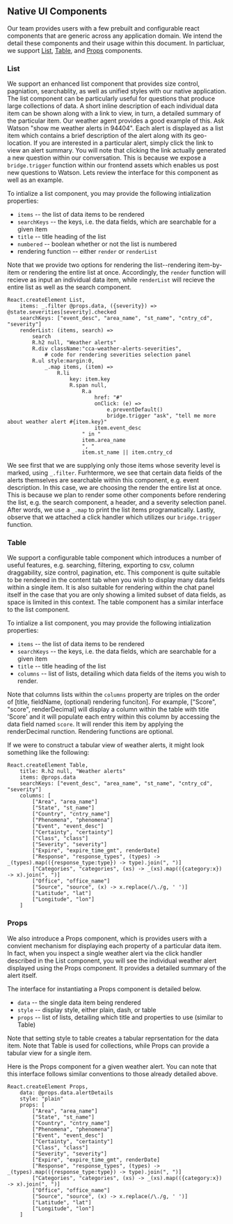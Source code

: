## Native UI Components

Our team provides users with a few prebuilt and configurable react components that are generic across any application domain. We intend the detail these components and their usage within this document. In particluar, we support [List](#list), [Table](#table), and [Props](#props) components. 

### List

We support an enhanced list component that provides size control, pagniation, searchablity, as well as unified styles with our native application. The list component can be particularly useful for questions that produce large collections of data. A short inline description of each individual data item can be shown along with a link to view, in turn, a detailed summary of the particular item. Our weather agent provides a good example of this. Ask Watson "show me weather alerts in 94404". Each alert is displayed as a list item which contains a brief description of the alert along with its geo-location. If you are interested in a particular alert, simply click the link to view an alert summary. You will note that clicking the link actually generated a new question within our conversation. This is because we expose a `bridge.trigger` function within our frontend assets which enables us post new questions to Watson. Lets review the interface for this component as well as an example.

To intialize a list component, you may provide the following intialization properties:
- `items` -- the list of data items to be rendered
- `searchKeys` -- the keys, i.e. the data fields, which are searchable for a given item
- `title` -- title heading of the list
- `numbered` -- boolean whether or not the list is numbered
- rendering function -- either `render` or `renderList`

Note that we provide two options for rendering the list--rendering item-by-item or rendering the entire list at once. Accordingly, the `render` function will recieve as input an individual data item, while `renderList` will recieve the entire list as well as the search component.

```
React.createElement List,
    items: _.filter @props.data, ({severity}) => @state.severities[severity].checked
    searchKeys: ["event_desc", "area_name", "st_name", "cntry_cd", "severity"]
    renderList: (items, search) =>
        search
        R.h2 null, "Weather alerts"
        R.div className:"cca-weather-alerts-severities",
            # code for rendering severities selection panel
        R.ul style:margin:0,
            _.map items, (item) =>
                R.li
                    key: item.key
                    R.span null,
                        R.a
                            href: "#"
                            onClick: (e) =>
                                e.preventDefault()
                                bridge.trigger "ask", "tell me more about weather alert #{item.key}"
                            item.event_desc
                        " in "
                        item.area_name
                        ", "
                        item.st_name || item.cntry_cd
```

We see first that we are supplying only those items whose severity level is marked, using `_.filter`. Furhtermore, we see that certain data fields of the alerts themselves are searchable within this component, e.g. event description. In this case, we are choosing the render the entire list at once. This is because we plan to render some other components before rendering the list, e.g. the search component, a header, and a severity selection panel. After words, we use a `_.map` to print the list items programatically. Lastly, observe that we attached a click handler which utilizes our `bridge.trigger` function.


### Table

We support a configurable table component which introduces a number of useful features, e.g. searching, filtering, exporting to csv, column draggability, size control, pagination, etc. This component is quite suitable to be rendered in the content tab when you wish to display many data fields within a single item. It is also suitable for rendering within the chat panel itself in the case that you are only showing a limited subset of data fields, as space is limited in this context. The table component has a similar interface to the list component.

To intialize a list component, you may provide the following intialization properties:
- `items` -- the list of data items to be rendered
- `searchKeys` -- the keys, i.e. the data fields, which are searchable for a given item
- `title` -- title heading of the list
- `columns` -- list of lists, detailing which data fields of the items you wish to render.

Note that columns lists within the `columns` property are triples on the order of [title, fieldName, (optional) rendering funciton]. For example, ["Score", "score", renderDecimal] will display a column within the table with title 'Score' and it will populate each entry within this column by accessing the data field named `score`. It will render this item by applying the renderDecimal runction. Rendering functions are optional.

If we were to construct a tabular view of weather alerts, it might look something like the following:

```
React.createElement Table,
    title: R.h2 null, "Weather alerts"
    items: @props.data
    searchKeys: ["event_desc", "area_name", "st_name", "cntry_cd", "severity"]
    columns: [
        ["Area", "area_name"]
        ["State", "st_name"]
        ["Country", "cntry_name"]
        ["Phenomena", "phenomena"]
        ["Event", "event_desc"]
        ["Certainty", "certainty"]
        ["Class", "class"]
        ["Severity", "severity"]
        ["Expire", "expire_time_gmt", renderDate]
        ["Response", "response_types", (types) -> _(types).map(({response_type:type}) -> type).join(", ")]
        ["Categories", "categories", (xs) -> _(xs).map(({category:x}) -> x).join(", ")]
        ["Office", "office_name"]
        ["Source", "source", (x) -> x.replace(/\./g, ' ')]
        ["Latitude", "lat"]
        ["Longitude", "lon"]
    ]

```


### Props

We also introduce a Props component, which is provides users with a convient mechanism for displaying each property of a particular data item. In fact, when you inspect a single weather alert via the click handler described in the List component, you will see the individual weather alert displayed using the Props component. It provides a detailed summary of the alert itself. 

The interface for instantiating a Props component is detailed below.
- `data` -- the single data item being rendered
- `style` -- display style, either plain, dash, or table
- `props` -- list of lists, detailing which title and properties to use (similar to Table)

Note that setting style to table creates a tabular reprsentation for the data item. Note that Table is used for collections, while Props can provide a tabular view for a single item.

Here is the Props component for a given weather alert. You can note that this interface follows similar conventions to those already detailed above.

```
React.createElement Props,
    data: @props.data.alertDetails
    style: "plain"
    props: [
        ["Area", "area_name"]
        ["State", "st_name"]
        ["Country", "cntry_name"]
        ["Phenomena", "phenomena"]
        ["Event", "event_desc"]
        ["Certainty", "certainty"]
        ["Class", "class"]
        ["Severity", "severity"]
        ["Expire", "expire_time_gmt", renderDate]
        ["Response", "response_types", (types) -> _(types).map(({response_type:type}) -> type).join(", ")]
        ["Categories", "categories", (xs) -> _(xs).map(({category:x}) -> x).join(", ")]
        ["Office", "office_name"]
        ["Source", "source", (x) -> x.replace(/\./g, ' ')]
        ["Latitude", "lat"]
        ["Longitude", "lon"]
    ]
```
